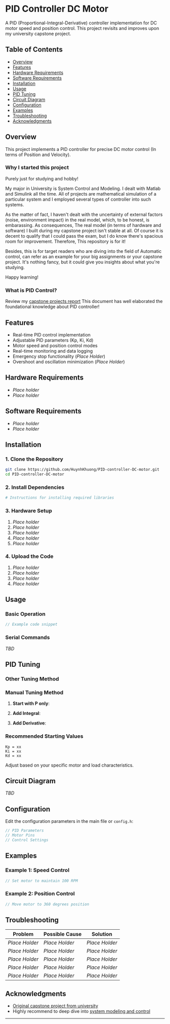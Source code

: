 # PID Controller DC Motor

A PID (Proportional-Integral-Derivative) controller implementation for DC motor speed and position control. This project revisits and improves upon my university capstone project.

## Table of Contents

- [Overview](#overview)
- [Features](#features)
- [Hardware Requirements](#hardware-requirements)
- [Software Requirements](#software-requirements)
- [Installation](#installation)
- [Usage](#usage)
- [PID Tuning](#pid-tuning)
- [Circuit Diagram](#circuit-diagram)
- [Configuration](#configuration)
- [Examples](#examples)
- [Troubleshooting](#troubleshooting)
- [Acknowledgments](#acknowledgments)

## Overview

This project implements a PID controller for precise DC motor control (In terms of Position and Velocity).

### Why I started this project

Purely just for studying and hobby! 

My major in University is System Control and Modeling. I dealt with Matlab and Simulink all the time. All of projects are mathematical simulation of a particular system and I employed several types of controller into such systems. 

As the matter of fact, I haven't dealt with the uncertainty of external factors (noise, environment impact) in the real model, which, to be honest, is embarassing. As consequences, The real model (in terms of hardware and software) I built during my capstone project isn't stable at all. Of course it is decent to qualify that I could pass the exam, but I do know there's spacious room for improvement. Therefore, This repository is for it! 

Besides, this is for target readers who are diving into the field of Automatic control, can refer as an example for your big assignments or your capstone project. It's nothing fancy, but it could give you insights about what you're studying.

Happy learning!

### What is PID Control?

Review my [capstone projects report](docs/BAOCAODOAN1_HuynhKhuong_1812689.pdf)
This document has well elaborated the foundational knowledge about PID controller! 

## Features

- Real-time PID control implementation
- Adjustable PID parameters (Kp, Ki, Kd)
- Motor speed and position control modes
- Real-time monitoring and data logging
- Emergency stop functionality (*Place Holder*)
- Overshoot and oscillation minimization (*Place Holder*)

## Hardware Requirements

- *Place holder*
- *Place holder*

## Software Requirements

- *Place holder* 
- *Place holder* 

## Installation

### 1. Clone the Repository

```bash
git clone https://github.com/HuynhKhuong/PID-controller-DC-motor.git
cd PID-controller-DC-motor
```

### 2. Install Dependencies

```bash
# Instructions for installing required libraries
```

### 3. Hardware Setup

1. *Place holder*
2. *Place holder*
3. *Place holder*
4. *Place holder*
5. *Place holder*

### 4. Upload the Code

1. *Place holder*
2. *Place holder*
3. *Place holder*
4. *Place holder*

## Usage

### Basic Operation

```cpp
// Example code snippet
```

### Serial Commands

*TBD*

## PID Tuning
### Other Tuning Method
### Manual Tuning Method

1. **Start with P only**: 

2. **Add Integral**: 

3. **Add Derivative**:

### Recommended Starting Values

```
Kp = xx
Ki = xx
Kd = xx
```

Adjust based on your specific motor and load characteristics.

## Circuit Diagram

*TBD*

## Configuration

Edit the configuration parameters in the main file or `config.h`:

```cpp
// PID Parameters
// Motor Pins
// Control Settings
```

## Examples

### Example 1: Speed Control

```cpp
// Set motor to maintain 100 RPM
```

### Example 2: Position Control

```cpp
// Move motor to 360 degrees position
```

## Troubleshooting

| Problem | Possible Cause | Solution |
|---------|---------------|----------|
| *Place Holder* | *Place Holder* | *Place Holder* |
| *Place Holder* | *Place Holder* | *Place Holder* |
| *Place Holder* | *Place Holder* | *Place Holder* |
| *Place Holder* | *Place Holder* | *Place Holder* |
| *Place Holder* | *Place Holder* | *Place Holder* |

## Acknowledgments
- [Original capstone project from university](docs/BAOCAODOAN1_HuynhKhuong_1812689.pdf)
- Highly recommend to deep dive into [system modeling and control](https://drive.google.com/file/d/1Jd4t0ZNPOKRBkgVSiwPoOUvK1DkX8ZBU/view?usp=drive_link) 

---

